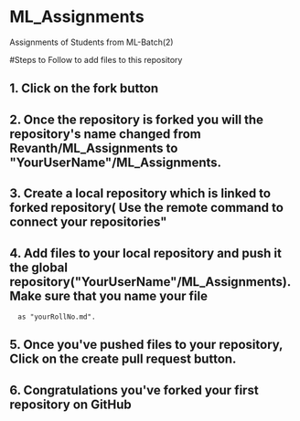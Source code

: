 # ML_Assignments
Assignments of Students from ML-Batch(2)

#Steps to Follow to add files to this repository

## 1. Click on the fork button
## 2. Once the repository is forked you will the repository's name changed from Revanth/ML_Assignments to "YourUserName"/ML_Assignments.
## 3. Create a local repository which is linked to forked repository( Use the remote command to connect your repositories"
## 4. Add files to your local repository and push it the global repository("YourUserName"/ML_Assignments). Make sure that you name your file 
      as "yourRollNo.md".
## 5. Once you've pushed files to your repository, Click on the create pull request button.
## 6. Congratulations you've forked your first repository on GitHub

